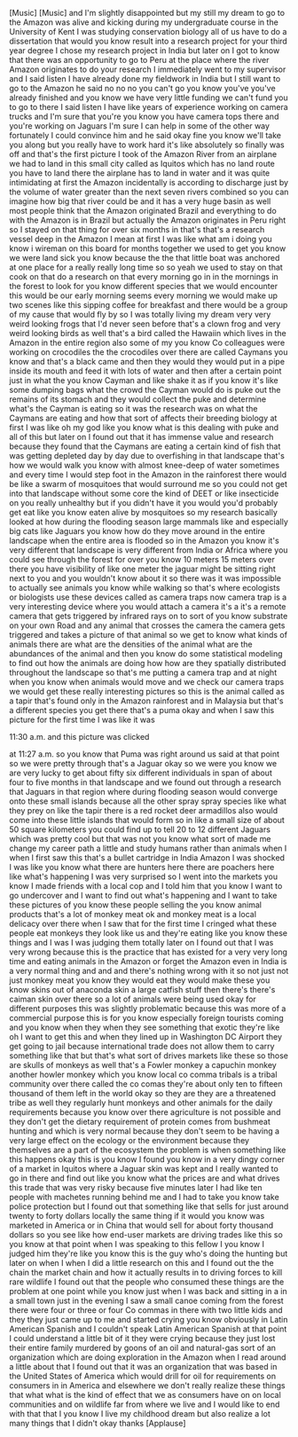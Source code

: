 
[Music]
[Music]
and I&#39;m slightly disappointed but my
still my dream to go to the Amazon was
alive and kicking during my
undergraduate course in the University
of Kent I was studying conservation
biology all of us have to do a
dissertation that would you know result
into a research project for your third
year degree I chose my research project
in India but later on I got to know that
there was an opportunity to go to Peru
at the place where the river Amazon
originates to do your research I
immediately went to my supervisor and I
said listen I have already done my
fieldwork in India but I still want to
go to the Amazon he said no no no you
can&#39;t go you know you&#39;ve you&#39;ve already
finished and you know we have very
little funding we can&#39;t fund you to go
to there I said listen I have like years
of experience working on camera trucks
and I&#39;m sure that you&#39;re you know you
have camera tops there and you&#39;re
working on Jaguars I&#39;m sure I can help
in some of the other way fortunately I
could convince him and he said okay fine
you know we&#39;ll take you along but you
really have to work hard it&#39;s like
absolutely
so finally was off and that&#39;s the first
picture I took of the Amazon River from
an airplane we had to land in this small
city called as Iquitos which has no land
route you have to land there the
airplane has to land in water and it was
quite intimidating at first the Amazon
incidentally is according to discharge
just by the volume of water greater than
the next seven rivers combined so you
can imagine how big that river could be
and it has a very huge basin as well
most people think that the Amazon
originated
Brazil and everything to do with the
Amazon is in Brazil but actually the
Amazon originates in Peru
right so I stayed on that thing for over
six months in that&#39;s that&#39;s a research
vessel deep in the Amazon I mean at
first I was like what am i doing you
know i wireman on this board for months
together we used to get you know we were
land sick you know because the the that
little boat was anchored at one place
for a really really long time so so yeah
we used to stay on that cook on that do
a research on that every morning go in
in the mornings in the forest to look
for you know different species that we
would encounter this would be our early
morning seems every morning we would
make up two scenes like this sipping
coffee for breakfast and there would be
a group of my cause that would fly by so
I was totally living my dream very very
weird looking frogs that I&#39;d never seen
before that&#39;s a clown frog and very
weird looking birds as well that&#39;s a
bird called the Hawaiin which lives in
the Amazon in the entire region also
some of my you know Co colleagues were
working on crocodiles the the crocodiles
over there are called Caymans
you know and that&#39;s a black came and
then they would they would put in a pipe
inside its mouth and feed it with lots
of water and then after a certain point
just in what the you know Cayman and
like shake it as if you know it&#39;s like
some dumping bags what the crowd the
Cayman would do is puke out the remains
of its stomach and they would collect
the puke and determine what&#39;s the Cayman
is eating so it was the research was on
what the Caymans are eating and how that
sort of affects their breeding biology
at first I was like oh my god like you
know what is this dealing with puke and
all of this but later on I found out
that it has immense value and research
because they found that the Caymans are
eating a certain kind of fish that was
getting depleted day by day due to
overfishing in that landscape that&#39;s how
we would walk you know with almost
knee-deep of water sometimes
and every time I would step foot in the
Amazon in the rainforest there would be
like a swarm of mosquitoes that would
surround me so you could not get into
that landscape without some core the
kind of DEET or like insecticide on you
really unhealthy but if you didn&#39;t have
it you would you&#39;d probably get eat like
you know eaten alive by mosquitoes so my
research basically looked at how during
the flooding season large mammals like
and especially big cats like Jaguars you
know how do they move around in the
entire landscape when the entire area is
flooded so in the Amazon you know it&#39;s
very different that landscape is very
different from India or Africa where you
could see through the forest for over
you know 10 meters 15 meters over there
you have visibility of like one meter
the jaguar might be sitting right next
to you and you wouldn&#39;t know about it so
there was it was impossible to actually
see animals you know while walking so
that&#39;s where ecologists or biologists
use these devices called as camera traps
now camera trap is a very interesting
device where you would attach a camera
it&#39;s a it&#39;s a remote camera that gets
triggered by infrared rays on to sort of
you know substrate on your own Road and
any animal that crosses the camera the
camera gets triggered and takes a
picture of that animal so we get to know
what kinds of animals there are what are
the densities of the animal what are the
abundances of the animal and then you
know do some statistical modeling to
find out how the animals are doing how
how are they spatially distributed
throughout the landscape so that&#39;s me
putting a camera trap and at night when
you know when animals would move and we
check our camera traps we would get
these really interesting pictures so
this is the animal called as a tapir
that&#39;s found only in the Amazon
rainforest and in Malaysia but that&#39;s a
different species you get there that&#39;s a
puma okay and when I saw this picture
for the first time I was like it was

11:30 a.m. and this picture was clicked

at 11:27 a.m. so you know that Puma was
right around us said at that point so we
were pretty through that&#39;s a Jaguar okay
so we were you know we are very lucky to
get about fifty six different
individuals in
span of about four to five months in
that landscape and we found out through
a research that Jaguars in that region
where during flooding season would
converge onto these small islands
because all the other spray spray
species like what they prey on like the
tapir there is a red rocket deer
armadillos also would come into these
little islands that would form so in
like a small size of about 50 square
kilometers you could find up to tell 20
to 12 different Jaguars which was pretty
cool but that was not you know what sort
of made me change my career path a
little and study humans rather than
animals when I when I first saw this
that&#39;s a bullet cartridge in India
Amazon I was shocked I was like you know
what there are hunters here there are
poachers here like what&#39;s happening I
was very surprised so I went into the
markets you know I made friends with a
local cop and I told him that you know I
want to go undercover and I want to find
out what&#39;s happening and I want to take
these pictures of you know these people
selling the you know animal products
that&#39;s a lot of monkey meat ok and
monkey meat is a local delicacy over
there
when I saw that for the first time I
cringed what these people eat monkeys
they look like us and they&#39;re eating
like you know these things and I was I
was judging them totally later on I
found out that I was very wrong because
this is the practice that has existed
for a very very long time
and eating animals in the Amazon or
forget the Amazon even in India is a
very normal thing and and and there&#39;s
nothing wrong with it so not just not
just monkey meat you know they would eat
they would make these you know skins out
of anaconda skin a large catfish stuff
then there&#39;s there&#39;s caiman skin over
there so a lot of animals were being
used okay for different purposes this
was slightly problematic because this
was more of a commercial purpose this is
for you know especially foreign tourists
coming and you know when they when they
see something that exotic they&#39;re like
oh I want to get this and when they
lined up
in Washington DC Airport they get going
to jail because international trade does
not allow them to carry something like
that but that&#39;s what sort of drives
markets like these so those are skulls
of monkeys as well that&#39;s a Fowler
monkey a capuchin monkey another howler
monkey which you know local co comma
tribals is a tribal community over there
called the co comas they&#39;re about only
ten to fifteen thousand of them left in
the world okay so they are they are a
threatened tribe as well they regularly
hunt monkeys and other animals for the
daily requirements because you know over
there agriculture is not possible and
they don&#39;t get the dietary requirement
of protein comes from bushmeat hunting
and which is very normal because they
don&#39;t seem to be having a very large
effect on the ecology or the environment
because they themselves are a part of
the ecosystem the problem is when
something like this happens okay this is
you know I found you know in a very
dingy corner of a market in Iquitos
where a Jaguar skin was kept and I
really wanted to go in there and find
out like you know what the prices are
and what drives this trade that was very
risky because five minutes later I had
like ten people with machetes running
behind me and I had to take you know
take police protection but I found out
that something like that sells for just
around twenty to forty dollars locally
the same thing if it would you know was
marketed in America or in China that
would sell for about forty thousand
dollars so you see like how end-user
markets are driving trades like this so
you know at that point when I was
speaking to this fellow I you know I
judged him they&#39;re like you know this is
the guy who&#39;s doing the hunting but
later on when I when I did a little
research on this and I found out the the
chain the market chain and how it
actually results in to driving forces to
kill rare wildlife I found out that the
people who consumed these things are the
problem at one point while you know just
when I was back and sitting in a in a
small town just
in the evening I saw a small canoe
coming from the forest there were four
or three or four Co commas in there with
two little kids and they they just came
up to me and started crying you know
obviously in Latin American Spanish and
I couldn&#39;t speak Latin American Spanish
at that point I could understand a
little bit of it they were crying
because they just lost their entire
family murdered by goons of an oil and
natural-gas sort of an organization
which are doing exploration in the
Amazon when I read around a little about
that I found out that it was an
organization that was based in the
United States of America which would
drill for oil for requirements on
consumers in in America and elsewhere we
don&#39;t really realize these things that
what what is the kind of effect that we
as consumers have on on local
communities and on wildlife far from
where we live and I would like to end
with that that I you know I live my
childhood dream but also realize a lot
many things that I didn&#39;t okay thanks
[Applause]
